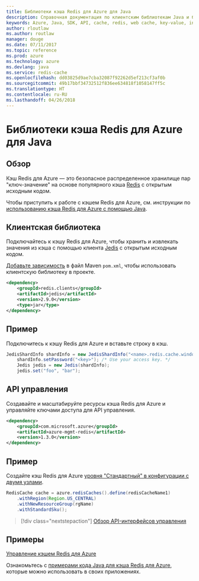 ```yaml
---
title: Библиотеки кэша Redis для Azure для Java
description: Справочная документация по клиентским библиотекам Java и библиотекам управления кэша Redis для Azure
keywords: Azure, Java, SDK, API, cache, redis, web cache, key-value, in-memory
author: rloutlaw
ms.author: routlaw
manager: douge
ms.date: 07/11/2017
ms.topic: reference
ms.prod: azure
ms.technology: azure
ms.devlang: java
ms.service: redis-cache
ms.openlocfilehash: dd03825d9ae7cba32087f92262d5ef213cf3af0b
ms.sourcegitcommit: 49b17bbf34732512f836ee634818f1058147ff5c
ms.translationtype: HT
ms.contentlocale: ru-RU
ms.lasthandoff: 04/26/2018
---
```

# <a name="redis-cache-libraries-for-java"></a>Библиотеки кэша Redis для Azure для Java

## <a name="overview"></a>Обзор

Кэш Redis для Azure — это безопасное распределенное хранилище пар "ключ-значение" на основе популярного кэша [Redis](https://redis.io/) с открытым исходным кодом. 

Чтобы приступить к работе с кэшем Redis для Azure, см. инструкции по [использованию кэша Redis для Azure с помощью Java](/azure/redis-cache/cache-java-get-started).

## <a name="client-library"></a>Клиентская библиотека

Подключайтесь к кэшу Redis для Azure, чтобы хранить и извлекать значения из кэша с помощью клиента [Jedis](https://github.com/xetorthio/jedis) с открытым исходным кодом.  

[Добавьте зависимость](https://maven.apache.org/guides/getting-started/index.html#How_do_I_use_external_dependencies) в файл Maven `pom.xml`, чтобы использовать клиентскую библиотеку в проекте.   

```XML
<dependency>
    <groupId>redis.clients</groupId>
    <artifactId>jedis</artifactId>
    <version>2.9.0</version>
    <type>jar</type>
</dependency>
```

## <a name="example"></a>Пример

Подключитесь к кэшу Redis для Azure и вставьте строку в кэш.

```java
JedisShardInfo shardInfo = new JedisShardInfo("<name>.redis.cache.windows.net", 6380, useSsl);
    shardInfo.setPassword("<key>"); /* Use your access key. */
    Jedis jedis = new Jedis(shardInfo);
    jedis.set("foo", "bar");
```

## <a name="management-api"></a>API управления

Создавайте и масштабируйте ресурсы кэша Redis для Azure и управляйте ключами доступа для API управления.

```XML
<dependency>
    <groupId>com.microsoft.azure</groupId>
    <artifactId>azure-mgmt-redis</artifactId>
    <version>1.3.0</version>
</dependency>
```

## <a name="example"></a>Пример

Создайте кэш Redis для Azure [уровня "Стандартный" в конфигурации с двумя узлами](https://azure.microsoft.com/services/cache/). 

```java
RedisCache cache = azure.redisCaches().define(redisCacheName1)
    .withRegion(Region.US_CENTRAL)
    .withNewResourceGroup(rgName)
    .withStandardSku();
```

> [!div class="nextstepaction"]
> [Обзор API-интерфейсов управления](/java/api/overview/azure/rediscache/management)

## <a name="samples"></a>Примеры

[Управление кэшем Redis для Azure](https://github.com/Azure-Samples/redis-java-manage-cache)   

Ознакомьтесь с [примерами кода Java для кэша Redis для Azure](https://azure.microsoft.com/resources/samples/?platform=java&term=redis), которые можно использовать в своих приложениях.
